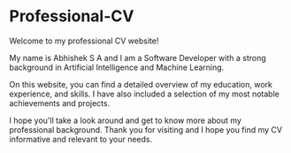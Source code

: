 # Professional-CV
Welcome to my professional CV website!

My name is Abhishek S A and I am a Software Developer with a strong background in Artificial Intelligence and Machine Learning.

On this website, you can find a detailed overview of my education, work experience, and skills. I have also included a selection of my most notable achievements and projects.

I hope you'll take a look around and get to know more about my professional background. Thank you for visiting and I hope you find my CV informative and relevant to your needs.
